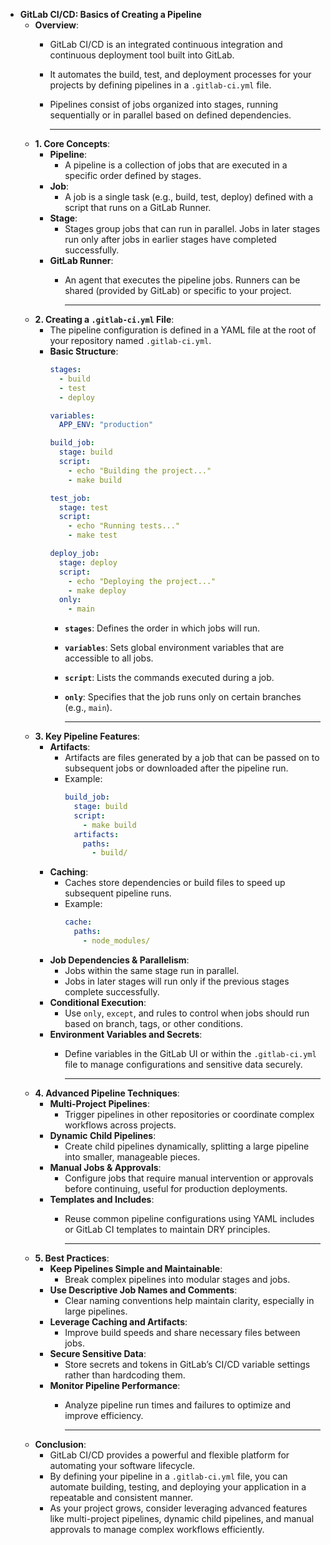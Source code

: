 - **GitLab CI/CD: Basics of Creating a Pipeline**
	- **Overview**:
		- GitLab CI/CD is an integrated continuous integration and continuous deployment tool built into GitLab.
		- It automates the build, test, and deployment processes for your projects by defining pipelines in a `.gitlab-ci.yml` file.
		- Pipelines consist of jobs organized into stages, running sequentially or in parallel based on defined dependencies.
		  
		  ---
	- **1. Core Concepts**:
		- **Pipeline**:
			- A pipeline is a collection of jobs that are executed in a specific order defined by stages.
		- **Job**:
			- A job is a single task (e.g., build, test, deploy) defined with a script that runs on a GitLab Runner.
		- **Stage**:
			- Stages group jobs that can run in parallel. Jobs in later stages run only after jobs in earlier stages have completed successfully.
		- **GitLab Runner**:
			- An agent that executes the pipeline jobs. Runners can be shared (provided by GitLab) or specific to your project.
			  
			  ---
	- **2. Creating a `.gitlab-ci.yml` File**:
		- The pipeline configuration is defined in a YAML file at the root of your repository named `.gitlab-ci.yml`.
		- **Basic Structure**:
		  ```yaml
		  stages:
		    - build
		    - test
		    - deploy
		  
		  variables:
		    APP_ENV: "production"
		  
		  build_job:
		    stage: build
		    script:
		      - echo "Building the project..."
		      - make build
		  
		  test_job:
		    stage: test
		    script:
		      - echo "Running tests..."
		      - make test
		  
		  deploy_job:
		    stage: deploy
		    script:
		      - echo "Deploying the project..."
		      - make deploy
		    only:
		      - main
		  ```
			- **`stages`**: Defines the order in which jobs will run.
			- **`variables`**: Sets global environment variables that are accessible to all jobs.
			- **`script`**: Lists the commands executed during a job.
			- **`only`**: Specifies that the job runs only on certain branches (e.g., `main`).
			  
			  ---
	- **3. Key Pipeline Features**:
		- **Artifacts**:
			- Artifacts are files generated by a job that can be passed on to subsequent jobs or downloaded after the pipeline run.
			- Example:
			  ```yaml
			  build_job:
			    stage: build
			    script:
			      - make build
			    artifacts:
			      paths:
			        - build/
			  ```
		- **Caching**:
			- Caches store dependencies or build files to speed up subsequent pipeline runs.
			- Example:
			  ```yaml
			  cache:
			    paths:
			      - node_modules/
			  ```
		- **Job Dependencies & Parallelism**:
			- Jobs within the same stage run in parallel.
			- Jobs in later stages will run only if the previous stages complete successfully.
		- **Conditional Execution**:
			- Use `only`, `except`, and rules to control when jobs should run based on branch, tags, or other conditions.
		- **Environment Variables and Secrets**:
			- Define variables in the GitLab UI or within the `.gitlab-ci.yml` file to manage configurations and sensitive data securely.
			  
			  ---
	- **4. Advanced Pipeline Techniques**:
		- **Multi-Project Pipelines**:
			- Trigger pipelines in other repositories or coordinate complex workflows across projects.
		- **Dynamic Child Pipelines**:
			- Create child pipelines dynamically, splitting a large pipeline into smaller, manageable pieces.
		- **Manual Jobs & Approvals**:
			- Configure jobs that require manual intervention or approvals before continuing, useful for production deployments.
		- **Templates and Includes**:
			- Reuse common pipeline configurations using YAML includes or GitLab CI templates to maintain DRY principles.
			  
			  ---
	- **5. Best Practices**:
		- **Keep Pipelines Simple and Maintainable**:
			- Break complex pipelines into modular stages and jobs.
		- **Use Descriptive Job Names and Comments**:
			- Clear naming conventions help maintain clarity, especially in large pipelines.
		- **Leverage Caching and Artifacts**:
			- Improve build speeds and share necessary files between jobs.
		- **Secure Sensitive Data**:
			- Store secrets and tokens in GitLab’s CI/CD variable settings rather than hardcoding them.
		- **Monitor Pipeline Performance**:
			- Analyze pipeline run times and failures to optimize and improve efficiency.
			  
			  ---
	- **Conclusion**:
		- GitLab CI/CD provides a powerful and flexible platform for automating your software lifecycle.
		- By defining your pipeline in a `.gitlab-ci.yml` file, you can automate building, testing, and deploying your application in a repeatable and consistent manner.
		- As your project grows, consider leveraging advanced features like multi-project pipelines, dynamic child pipelines, and manual approvals to manage complex workflows efficiently.